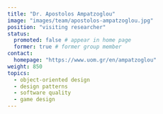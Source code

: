 ```yaml
---
title: "Dr. Apostolos Ampatzoglou"
image: "images/team/apostolos-ampatzoglou.jpg"
position: "visiting researcher"
status:
  promoted: false # appear in home page
  former: true # former group member
contact:
  homepage: "https://www.uom.gr/en/ampatzoglou"
weight: 850
topics:
  - object-oriented design 
  - design patterns 
  - software quality 
  - game design 
---
```




